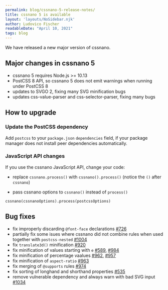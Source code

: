 ```yaml
---
permalink: blog/cssnano-5-release-notes/
title: cssnano 5 is available
layout: 'layouts/NoSidebar.njk'
author: Ludovico Fischer
readableDate: "April 10, 2021"
tags: blog
---
```


We have released a new major version of cssnano.

## Major changes in cssnano 5

* cssnano 5 requires Node.js >= 10.13
* PostCSS 8 API, so cssnano 5 does not emit warnings when running under PostCSS 8 
* updates to SVGO 2, fixing many SVG minification bugs
* updates css-value-parser and css-selector-parser, fixing many bugs

## How to upgrade
### Update the PostCSS dependency
Add `postcss` to your `package.json` `dependencies` field, if your package manager does not install peer dependencies automatically.

### JavaScript API changes
If you use the cssnano JavaScript API, change your code:

* replace `cssnano.process()` with `cssnano().process()` (notice the `()` after `cssnano`)

* pass cssnano options to `cssnano()` instead of `process()`

```
cssnano(cssnanoOptions).process(postcssOptions)
```

## Bug fixes

* fix improperly discarding `@font-face` declarations [#726](https://github.com/cssnano/cssnano/issues/726)
* partially fix some isues where cssnano did not combine rules when used together with `postcss-nested` [#1004](https://github.com/cssnano/cssnano/issues/1004)
* fix `translate3d()` minification [#920](https://github.com/cssnano/cssnano/issues/920)
* fix minification of values starting with `e` [#589](https://github.com/cssnano/cssnano/issues/958), [#984](https://github.com/cssnano/cssnano/issues/984)
* fix minification of percentage vaalues [#962](https://github.com/cssnano/cssnano/issues/962), [#957](https://github.com/cssnano/cssnano/issues/957)
* fix minification of `aspect-ratio` [#963](https://github.com/cssnano/cssnano/issues/963)
* fix merging of `@supports` rules [#974](https://github.com/cssnano/cssnano/issues/974)
* fix sorting of longhand and shorthand properties [#535](https://github.com/cssnano/cssnano/issues/535)
* remove vulnerable dependency and always warn with bad SVG input [#1034](https://github.com/cssnano/cssnano/pull/1034)
